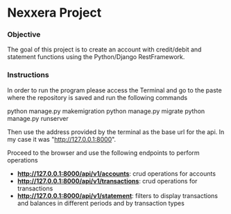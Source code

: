 # Nexxera Project 

### Objective

The goal of this project is to create an account with credit/debit and statement functions using the Python/Django RestFramework.

### Instructions 

In order to run the program please access the Terminal and go to the paste where the repository is saved and run the following commands 

python manage.py makemigration 
python manage.py migrate 
python manage.py runserver

Then use the address provided by the terminal as the base url for the api. In my case it was "http://127.0.0.1:8000".

Proceed to the browser and use the following endpoints to perform operations 

* **http://127.0.0.1:8000/api/v1/accounts**: crud operations for accounts
* **http://127.0.0.1:8000/api/v1/transactions**: crud operations for transactions
* **http://127.0.0.1:8000/api/v1/statement**: filters to display transactions and balances in different periods and by transaction types

